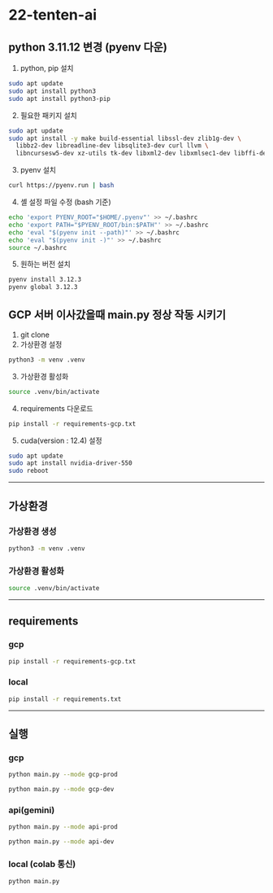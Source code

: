 # 22-tenten-ai

## python 3.11.12 변경 (pyenv 다운)
1. python, pip 설치
```bash
sudo apt update
sudo apt install python3
sudo apt install python3-pip
```
2. 필요한 패키지 설치
```bash
sudo apt update
sudo apt install -y make build-essential libssl-dev zlib1g-dev \
  libbz2-dev libreadline-dev libsqlite3-dev curl llvm \
  libncursesw5-dev xz-utils tk-dev libxml2-dev libxmlsec1-dev libffi-dev liblzma-dev
```
3. pyenv 설치
```bash
curl https://pyenv.run | bash
```
4. 셸 설정 파일 수정 (bash 기준)
```bash
echo 'export PYENV_ROOT="$HOME/.pyenv"' >> ~/.bashrc
echo 'export PATH="$PYENV_ROOT/bin:$PATH"' >> ~/.bashrc
echo 'eval "$(pyenv init --path)"' >> ~/.bashrc
echo 'eval "$(pyenv init -)"' >> ~/.bashrc
source ~/.bashrc
```
5. 원하는 버전 설치
```bash
pyenv install 3.12.3
pyenv global 3.12.3
```

## GCP 서버 이사갔을때 main.py 정상 작동 시키기
1. git clone
2. 가상환경 설정
```bash
python3 -m venv .venv
```
3. 가상환경 활성화
```bash
source .venv/bin/activate
```
4. requirements 다운로드
```bash
pip install -r requirements-gcp.txt
```
5. cuda(version : 12.4) 설정
```bash
sudo apt update
sudo apt install nvidia-driver-550
sudo reboot
```
---
## 가상환경 
### 가상환경 생성
```bash
python3 -m venv .venv
```
### 가상환경 활성화
```bash
source .venv/bin/activate
```
---
## requirements
### gcp
```bash
pip install -r requirements-gcp.txt
```
### local
```bash
pip install -r requirements.txt
```
---
## 실행
### gcp
```bash
python main.py --mode gcp-prod
```
```bash
python main.py --mode gcp-dev
```
### api(gemini)
```bash
python main.py --mode api-prod
```
```bash
python main.py --mode api-dev
```
### local (colab 통신)
```bash
python main.py
```
